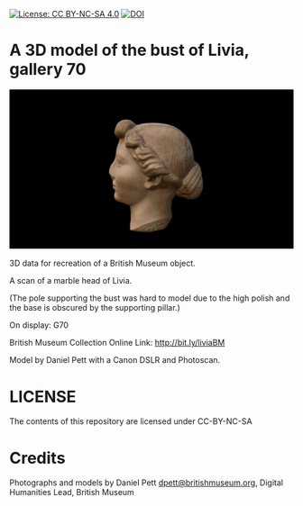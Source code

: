
[![License: CC BY-NC-SA 4.0](https://img.shields.io/badge/License-CC%20BY--NC--SA%204.0-lightgrey.svg)](http://creativecommons.org/licenses/by-sa/4.0/) 
[![DOI](https://zenodo.org/badge/83578220.svg)](https://zenodo.org/badge/latestdoi/83578220)


# A 3D model of the bust of Livia, gallery 70

![](a_bust_of_livia.gif)

3D data for recreation of a British Museum object.

A scan of a marble head of Livia. 

(The pole supporting the bust was hard to model due to the high polish and the base is obscured by the supporting pillar.)

On display: G70

British Museum Collection Online Link: http://bit.ly/liviaBM

Model by Daniel Pett with a Canon DSLR and Photoscan.

# LICENSE

The contents of this repository are licensed under CC-BY-NC-SA

# Credits

Photographs and models by Daniel Pett <dpett@britishmuseum.org>, Digital Humanities Lead, British Museum
